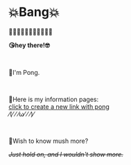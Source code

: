 # 💥Bang💥
🌚🌚🌚🌚🌚🌚🌚🌚🌚🌚🌚

**😘hey there!🤓**

<br>

🤡I'm Pong.

<br>

🫡Here is my information pages:
<br>
[click to create a new link with pong](https://pongpong507.github.io)
<br>
⁄(⁄ ⁄ ⁄ω⁄ ⁄ ⁄)⁄

<br>

🫥Wish to know mush more?

~~*Just hold on, and I wouldn't show more.*~~

